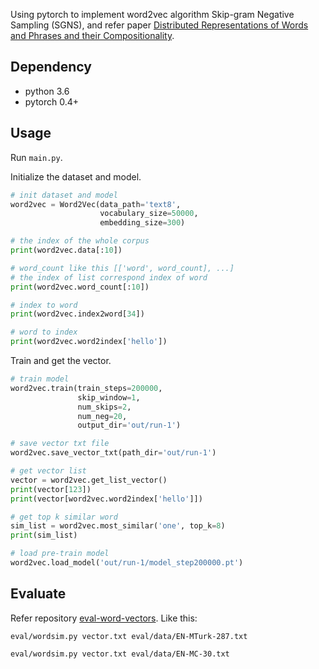 Using pytorch to implement word2vec algorithm Skip-gram Negative Sampling (SGNS), and refer paper [Distributed Representations of Words and Phrases and their Compositionality](https://arxiv.org/abs/1310.4546v1).

## Dependency
- python 3.6
- pytorch 0.4+

## Usage
Run `main.py`.

Initialize the dataset and model.

```python
# init dataset and model
word2vec = Word2Vec(data_path='text8',
                    vocabulary_size=50000,
                    embedding_size=300)

# the index of the whole corpus
print(word2vec.data[:10])

# word_count like this [['word', word_count], ...]
# the index of list correspond index of word
print(word2vec.word_count[:10])

# index to word
print(word2vec.index2word[34])

# word to index
print(word2vec.word2index['hello'])
```


Train and get the vector.

```python
# train model
word2vec.train(train_steps=200000,
               skip_window=1,
               num_skips=2,
               num_neg=20,
               output_dir='out/run-1')

# save vector txt file
word2vec.save_vector_txt(path_dir='out/run-1')

# get vector list
vector = word2vec.get_list_vector()
print(vector[123])
print(vector[word2vec.word2index['hello']])

# get top k similar word
sim_list = word2vec.most_similar('one', top_k=8)
print(sim_list)

# load pre-train model
word2vec.load_model('out/run-1/model_step200000.pt')
```


## Evaluate
Refer repository [eval-word-vectors](https://github.com/mfaruqui/eval-word-vectors).
Like this:
```
eval/wordsim.py vector.txt eval/data/EN-MTurk-287.txt
```
```
eval/wordsim.py vector.txt eval/data/EN-MC-30.txt
```






